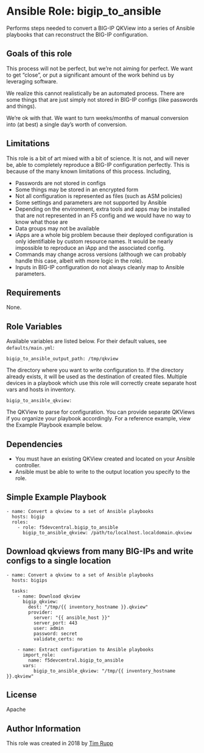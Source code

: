 # Ansible Role: bigip_to_ansible

Performs steps needed to convert a BIG-IP QKView into a series of Ansible playbooks that
can reconstruct the BIG-IP configuration.

## Goals of this role

This process will not be perfect, but we’re not aiming for perfect. We want to get “close”,
or put a significant amount of the work behind us by leveraging software.

We realize this cannot realistically be an automated process. There are some things that are
just simply not stored in BIG-IP configs (like passwords and things).

We’re ok with that. We want to turn weeks/months of manual conversion into (at best) a single
day’s worth of conversion.

## Limitations

This role is a bit of art mixed with a bit of science. It is not, and will never be, able
to completely reproduce a BIG-IP configuration perfectly. This is because of the many known
limitations of this process. Including,

* Passwords are not stored in configs
* Some things may be stored in an encrypted form
* Not all configuration is represented as files (such as ASM policies)
* Some settings and parameters are not supported by Ansible
* Depending on the environment, extra tools and apps may be installed that are not
  represented in an F5 config and we would have no way to know what those are
* Data groups may not be available
* iApps are a whole big problem because their deployed configuration is only identifiable
  by custom resource names. It would be nearly impossible to reproduce an iApp and the
  associated config.
* Commands may change across versions (although we can probably handle this case, albeit
  with more logic in the role).
* Inputs in BIG-IP configuration do not always cleanly map to Ansible parameters.


## Requirements

None.

## Role Variables

Available variables are listed below. For their default values, see `defaults/main.yml`:

    bigip_to_ansible_output_path: /tmp/qkview

The directory where you want to write configuration to. If the directory already exists,
it will be used as the destination of created files. Multiple devices in a playbook which
use this role will correctly create separate host vars and hosts in inventory.

    bigip_to_ansible_qkview:

The QKView to parse for configuration. You can provide separate QKViews if you organize
your playbook accordingly. For a reference example, view the Example Playbook example
below.

## Dependencies

* You must have an existing QKView created and located on your Ansible controller.
* Ansible must be able to write to the output location you specify to the role.

## Simple Example Playbook

    - name: Convert a qkview to a set of Ansible playbooks
      hosts: bigip
      roles:
        - role: f5devcentral.bigip_to_ansible
          bigip_to_ansible_qkview: /path/to/localhost.localdomain.qkview

## Download qkviews from many BIG-IPs and write configs to a single location

    - name: Convert a qkview to a set of Ansible playbooks
      hosts: bigips
      
      tasks:
        - name: Download qkview
          bigip_qkview:
            dest: "/tmp/{{ inventory_hostname }}.qkview"
            provider:
              server: "{{ ansible_host }}"
              server_port: 443
              user: admin
              password: secret
              validate_certs: no

        - name: Extract configuration to Ansible playbooks
          import_role:
            name: f5devcentral.bigip_to_ansible
          vars:
              bigip_to_ansible_qkview: "/tmp/{{ inventory_hostname }}.qkview"

## License

Apache

## Author Information

This role was created in 2018 by [Tim Rupp](https://github.com/caphrim007)
